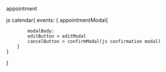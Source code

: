 appointment

js calendar{
    events: {
        appointmentModal{

            modalBody: 
            editButton > editModal
            cancelButton > confirmModal(js confirmation modal)
        }
    }
}
